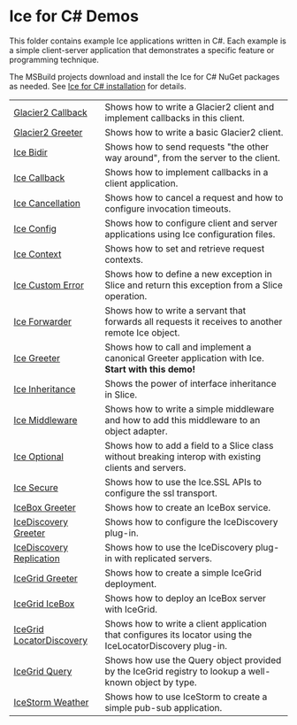 # Ice for C# Demos

This folder contains example Ice applications written in C#. Each example is a simple client-server application that
demonstrates a specific feature or programming technique.

The MSBuild projects download and install the Ice for C# NuGet packages as needed. See [Ice for C# installation] for
details.

|                                                         |                                                                                                           |
| ------------------------------------------------------- | --------------------------------------------------------------------------------------------------------- |
| [Glacier2 Callback](./Glacier2/Callback/)               | Shows how to write a Glacier2 client and implement callbacks in this client.                              |
| [Glacier2 Greeter](./Glacier2/Greeter/)                 | Shows how to write a basic Glacier2 client.                                                               |
| [Ice Bidir](./Ice/Bidir/)                               | Shows how to send requests "the other way around", from the server to the client.                         |
| [Ice Callback](./Ice/Callback/)                         | Shows how to implement callbacks in a client application.                                                 |
| [Ice Cancellation](./Ice/Cancellation/)                 | Shows how to cancel a request and how to configure invocation timeouts.                                   |
| [Ice Config](./Ice/Config/)                             | Shows how to configure client and server applications using Ice configuration files.                      |
| [Ice Context](./Ice/Context/)                           | Shows how to set and retrieve request contexts.                                                           |
| [Ice Custom Error](./Ice/CustomError/)                  | Shows how to define a new exception in Slice and return this exception from a Slice operation.            |
| [Ice Forwarder](./Ice/Forwarder/)                       | Shows how to write a servant that forwards all requests it receives to another remote Ice object.         |
| [Ice Greeter](./Ice/Greeter/)                           | Shows how to call and implement a canonical Greeter application with Ice. **Start with this demo!**       |
| [Ice Inheritance](./Ice/Inheritance/)                   | Shows the power of interface inheritance in Slice.                                                        |
| [Ice Middleware](./Ice/Middleware/)                     | Shows how to write a simple middleware and how to add this middleware to an object adapter.               |
| [Ice Optional](./Ice/Optional/)                         | Shows how to add a field to a Slice class without breaking interop with existing clients and servers.     |
| [Ice Secure](./Ice/secure/)                             | Shows how to use the Ice.SSL APIs to configure the ssl transport.                                         |
| [IceBox Greeter](./IceBox/Greeter/)                     | Shows how to create an IceBox service.                                                                    |
| [IceDiscovery Greeter](./IceDiscovery/Greeter/)         | Shows how to configure the IceDiscovery plug-in.                                                          |
| [IceDiscovery Replication](./IceDiscovery/Replication/) | Shows how to use the IceDiscovery plug-in with replicated servers.                                        |
| [IceGrid Greeter](./IceGrid/Greeter)                    | Shows how to create a simple IceGrid deployment.                                                          |
| [IceGrid IceBox](./IceGrid/IceBox/)                     | Shows how to deploy an IceBox server with IceGrid.                                                        |
| [IceGrid LocatorDiscovery](./IceGrid/LocatorDiscovery/) | Shows how to write a client application that configures its locator using the IceLocatorDiscovery plug-in.|
| [IceGrid Query](./IceGrid/Query/)                       | Shows how use the Query object provided by the IceGrid registry to lookup a well-known object by type.    |
| [IceStorm Weather](./IceStorm/Weather/)                 | Shows how to use IceStorm to create a simple pub-sub application.                                         |

[Ice for C# installation]: https://github.com/zeroc-ice/ice/blob/main/NIGHTLY.md#ice-for-c-1